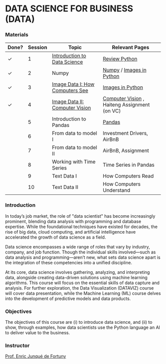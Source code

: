 # DATA SCIENCE FOR BUSINESS (DATA)


### Materials

| Done? | Session  |  Topic |  Relevant Pages |
|---|---|---|---|
| ✓ | 1  | [Introduction to Data Science](https://docs.google.com/presentation/d/1zTyDEWQCoNUeVZOm9FEEUZ3YlZPPgC0cDDT8_HuMPLE/edit?usp=sharing) | [Review Python](/notebooks/000-Introduction-to-Python.ipynb)  |
| ✓ | 2  | Numpy  | [Numpy](/notebooks/010-Numpy.ipynb) / [Images in Python](/notebooks/100-HowComputersSee.ipynb) |
| ✓ | 3  | [Image Data I: How Computers See](https://docs.google.com/presentation/d/1YyINIBI0fnK1mAGxmDVaY19IwtzNz6ra8qLkPFaJZRg/edit?usp=sharing)  | [Images in Python](/notebooks/100-HowComputersSee.ipynb)  |
| ✓ | 4  | [Image Data II: Computer Vision](https://docs.google.com/presentation/d/1_mXsWwveUcncoCuL_0hkDvayzYThh2Cvfm15Za5t0jg/edit?usp=sharing)  |[Computer Vision](/notebooks/110-ComputerVision.ipynb) , Haiteng Assignment (on VC) |
|  | 5  | Introduction to Pandas  |  [Pandas](/notebooks/200-Pandas.ipynb)  |
|   | 6  | From data to model I |  Investment Drivers, AirBnB |
|  | 7  | From data to model II |  AirBnB, Assignment |
|  | 8  | Working with Time Series  |  Time Series in Pandas |
|  | 9  | Text Data I  |  How Computers Read |
|  | 10  | Text Data II  | How Computers Understand |

### Introduction
In today’s job market, the role of "data scientist" has become increasingly prominent, blending data analysis with programming and database expertise. While the foundational techniques have existed for decades, the rise of big data, cloud computing, and artificial intelligence have accelerated the growth of data science as a field.

Data science encompasses a wide range of roles that vary by industry, company, and job function. Though the individual skills involved—such as data analysis and programming—aren’t new, what sets data science apart is the integration of these competencies into a unified discipline.

At its core, data science involves gathering, analyzing, and interpreting data, alongside creating data-driven solutions using machine learning algorithms. This course will focus on the essential skills of data capture and analysis. For further exploration, the Data Visualization (DATAVIZ) course will cover data presentation, while the Machine Learning (ML) course delves into the development of predictive models and data products.

### Objectives

The objectives of this course are (i) to introduce data science, and (ii) to show, through examples, how data scientists use the Python language an AI to deliver value to the business.

### Instructor

[Prof. Enric Junqué de Fortuny](http://ciri.be)